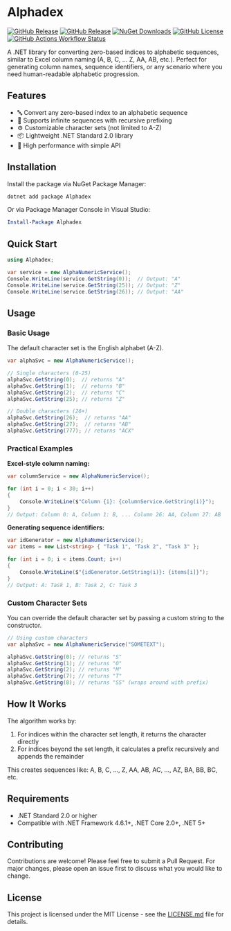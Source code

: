 # Alphadex

[![GitHub Release](https://img.shields.io/github/v/release/growlerdev/Alphadex?display_name=release&logo=github&label=release)](https://github.com/growlerdev/Alphadex/releases)
[![GitHub Release](https://img.shields.io/github/v/release/growlerdev/Alphadex?include_prereleases&display_name=release&logo=github&label=latest%20build)](https://github.com/growlerdev/Alphadex/releases)
[![NuGet Downloads](https://img.shields.io/nuget/dt/Alphadex?logo=nuget&color=9932CC)](https://www.nuget.org/packages/Alphadex)
[![GitHub License](https://img.shields.io/github/license/growlerdev/Alphadex?color=salmon)](LICENSE.md)
[![GitHub Actions Workflow Status](https://img.shields.io/github/actions/workflow/status/growlerdev/Alphadex/main.yml?logo=githubactions&logoColor=white&label=Build%20and%20Deploy)](https://github.com/growlerdev/Alphadex/actions/workflows/main.yml)

A .NET library for converting zero-based indices to alphabetic sequences, similar to Excel column naming (A, B, C, ... Z, AA, AB, etc.). Perfect for generating column names, sequence identifiers, or any scenario where you need human-readable alphabetic progression.

## Features

- 🔤 Convert any zero-based index to an alphabetic sequence
- 🔄 Supports infinite sequences with recursive prefixing
- ⚙️ Customizable character sets (not limited to A-Z)
- 📦 Lightweight .NET Standard 2.0 library
- 🚀 High performance with simple API

## Installation

Install the package via NuGet Package Manager:

```bash
dotnet add package Alphadex
```

Or via Package Manager Console in Visual Studio:

```powershell
Install-Package Alphadex
```

## Quick Start

```csharp
using Alphadex;

var service = new AlphaNumericService();
Console.WriteLine(service.GetString(0));  // Output: "A"
Console.WriteLine(service.GetString(25)); // Output: "Z"
Console.WriteLine(service.GetString(26)); // Output: "AA"
```

## Usage

### Basic Usage

The default character set is the English alphabet (A-Z).

```csharp
var alphaSvc = new AlphaNumericService();

// Single characters (0-25)
alphaSvc.GetString(0);  // returns "A"
alphaSvc.GetString(1);  // returns "B"
alphaSvc.GetString(2);  // returns "C"
alphaSvc.GetString(25); // returns "Z"

// Double characters (26+)
alphaSvc.GetString(26);  // returns "AA"
alphaSvc.GetString(27);  // returns "AB"
alphaSvc.GetString(777); // returns "ACX"
```

### Practical Examples

**Excel-style column naming:**
```csharp
var columnService = new AlphaNumericService();

for (int i = 0; i < 30; i++)
{
    Console.WriteLine($"Column {i}: {columnService.GetString(i)}");
}
// Output: Column 0: A, Column 1: B, ... Column 26: AA, Column 27: AB
```

**Generating sequence identifiers:**
```csharp
var idGenerator = new AlphaNumericService();
var items = new List<string> { "Task 1", "Task 2", "Task 3" };

for (int i = 0; i < items.Count; i++)
{
    Console.WriteLine($"{idGenerator.GetString(i)}: {items[i]}");
}
// Output: A: Task 1, B: Task 2, C: Task 3
```

### Custom Character Sets

You can override the default character set by passing a custom string to the constructor.

```csharp
// Using custom characters
var alphaSvc = new AlphaNumericService("SOMETEXT");

alphaSvc.GetString(0); // returns "S"
alphaSvc.GetString(1); // returns "O"
alphaSvc.GetString(2); // returns "M"
alphaSvc.GetString(7); // returns "T"
alphaSvc.GetString(8); // returns "SS" (wraps around with prefix)
```

## How It Works

The algorithm works by:
1. For indices within the character set length, it returns the character directly
2. For indices beyond the set length, it calculates a prefix recursively and appends the remainder

This creates sequences like: A, B, C, ..., Z, AA, AB, AC, ..., AZ, BA, BB, BC, etc.

## Requirements

- .NET Standard 2.0 or higher
- Compatible with .NET Framework 4.6.1+, .NET Core 2.0+, .NET 5+

## Contributing

Contributions are welcome! Please feel free to submit a Pull Request. For major changes, please open an issue first to discuss what you would like to change.

## License

This project is licensed under the MIT License - see the [LICENSE.md](LICENSE.md) file for details.
